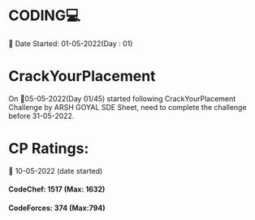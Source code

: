 # CODING💻
📅 Date Started: 01-05-2022(Day : 01)

# CrackYourPlacement
<p>On 📅05-05-2022(Day 01/45) started following CrackYourPlacement Challenge by ARSH GOYAL SDE Sheet, need to complete the challenge before 31-05-2022.</p>


# CP Ratings:
📅 10-05-2022 (date started)
<h4>CodeChef: 1517 (Max: 1632)<h4/>
 <h4>CodeForces: 374 (Max:794)</h4>
